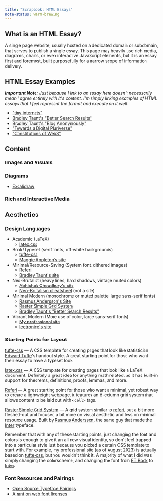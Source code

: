 ```yaml
---
title: "Scrapbook: HTML Essays"
note-status: warm-brewing
---
```


## What is an HTML Essay?

A single page website, usually hosted on a dedicated domain or subdomain, that serves to publish a single essay. This page may heavily use rich media, diagrams, charts, or even interactive JavaScript elements, but it is an essay first and foremost, built purposefully for a narrow scope of information delivery.

## HTML Essay Examples

***Important Note:*** *Just because I link to an essay here doesn't necessarily mean I agree entirely with it's content. I'm simply linking examples of HTML essays that I feel represent the format and execute on it well.*

- ["tiny internets"](https://tiny-inter.net/)
- [Bradley Taunt's "Better Search Results"](https://search.bt.ht/)
- [Bradley Taunt's "Blog Anonymously"](https://anon.bt.ht/)
- ["Towards a Digital Pluriverse"](https://pluriverse.world/)
- ["Constitutions of Web3"](https://constitutions.metagov.org)

## Content


### Images and Visuals


### Diagrams

- [Excalidraw](https://excalidraw.com/)

### Rich and Interactive Media


## Aesthetics

### Design Languages

- Academic (LaTeX)
    - [latex.css](https://latex.vercel.app/)
- Book/Typeset (serif fonts, off-white backgrounds)
    - [tufte-css](https://edwardtufte.github.io/tufte-css/)
    - [Maggie Appleton's site](https://maggieappleton.com/)
- Minimal/Resource-Saving (System font, dithered images)
    - [Referi](https://referi.ineedmore.coffee)
    - [Bradley Taunt's site](https://bt.ht)
- Neo-Brutalist (heavy lines, hard shadows, vintage muted colors)
    - [Abhishek Choudhury's site](https://www.abhishekchoudhury.in/)
    - [Neo-Brutalism cheatsheet](https://miro.medium.com/v2/resize:fit:1400/format:webp/1*Fc7VWkHKUi-3lPgl557Gsg.png) (not a site)
- Minimal Modern (monochrome or muted palette, large sans-serif fonts)
    - [Rasmus Andersson's Site](https://rsms.me/)
    - [Raster Simple Grid System](https://rsms.me/raster/)
    - [Bradley Taunt's "Better Search Results"](https://search.bt.ht/)
- Vibrant Modern (More use of color, large sans-serif fonts)
    - [My professional site](https://sohalsdr.com)
    - [lectronice's site](https://lectronice.com/)



### Starting Points for Layout

[tufte-css](https://edwardtufte.github.io/tufte-css/) — A CSS template for creating pages that look like statistician [Edward Tufte](https://www.edwardtufte.com/tufte/)'s handout style. A great starting point for those who want their essay to have a typeset look.

[latex.css](https://latex.vercel.app/) — A CSS template for creating pages that look like a LaTeX document. Definitely a great idea for anything math related, as it has built-in support for theorems, definitions, proofs, lemmas, and more.

[Referi](https://referi.ineedmore.coffee/) — A great starting point for those who want a minimal, yet robust way to create a lightweight webpage. It features an 8-column grid system that allows content to be laid out with `<cell>` tags.

[Raster Simple Grid System](https://rsms.me/raster/) — A grid system similar to [referi](https://referi.ineedmore.coffee/), but a bit more fleshed-out and focused a bit more on visual aesthetic and less on minimal resource usage. Built by [Rasmus Andersson](https://rsms.me/), the same guy that made the [Inter](https://rsms.me/inter/) typeface.

Remember that with any of these starting points, just changing the font and colors is enough to give it an all new visual identity, so don't feel trapped into a particular style just because you picked a certain CSS template to start with. For example, my professional site (as of August 2023) is actually based on [tufte-css](https://edwardtufte.github.io/tufte-css/), but you wouldn't think it. A majority of what I did was simply changing the colorscheme, and changing the font from [ET Book](https://edwardtufte.github.io/et-book/) to [Inter](https://rsms.me/inter/).

### Font Resources and Pairings

- [Open Source Typeface Pairings](https://bt.ht/open-source-typeface-pairings/)
- [A rant on web font licenses](https://manuelmoreale.com/a-rant-on-web-font-licenses)
